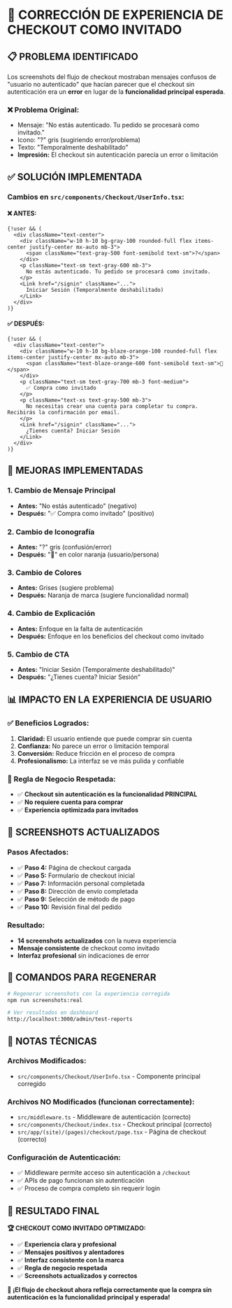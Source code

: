 # 🛒 CORRECCIÓN DE EXPERIENCIA DE CHECKOUT COMO INVITADO

## 📋 **PROBLEMA IDENTIFICADO**

Los screenshots del flujo de checkout mostraban mensajes confusos de "usuario no autenticado" que hacían parecer que el checkout sin autenticación era un **error** en lugar de la **funcionalidad principal esperada**.

### ❌ **Problema Original:**
- Mensaje: "No estás autenticado. Tu pedido se procesará como invitado."
- Icono: "?" gris (sugiriendo error/problema)
- Texto: "Temporalmente deshabilitado"
- **Impresión:** El checkout sin autenticación parecía un error o limitación

## ✅ **SOLUCIÓN IMPLEMENTADA**

### **Cambios en `src/components/Checkout/UserInfo.tsx`:**

#### **❌ ANTES:**
```tsx
{!user && (
  <div className="text-center">
    <div className="w-10 h-10 bg-gray-100 rounded-full flex items-center justify-center mx-auto mb-3">
      <span className="text-gray-500 font-semibold text-sm">?</span>
    </div>
    <p className="text-sm text-gray-600 mb-3">
      No estás autenticado. Tu pedido se procesará como invitado.
    </p>
    <Link href="/signin" className="...">
      Iniciar Sesión (Temporalmente deshabilitado)
    </Link>
  </div>
)}
```

#### **✅ DESPUÉS:**
```tsx
{!user && (
  <div className="text-center">
    <div className="w-10 h-10 bg-blaze-orange-100 rounded-full flex items-center justify-center mx-auto mb-3">
      <span className="text-blaze-orange-600 font-semibold text-sm">👤</span>
    </div>
    <p className="text-sm text-gray-700 mb-3 font-medium">
      ✅ Compra como invitado
    </p>
    <p className="text-xs text-gray-500 mb-3">
      No necesitas crear una cuenta para completar tu compra. Recibirás la confirmación por email.
    </p>
    <Link href="/signin" className="...">
      ¿Tienes cuenta? Iniciar Sesión
    </Link>
  </div>
)}
```

## 🎯 **MEJORAS IMPLEMENTADAS**

### **1. Cambio de Mensaje Principal**
- **Antes:** "No estás autenticado" (negativo)
- **Después:** "✅ Compra como invitado" (positivo)

### **2. Cambio de Iconografía**
- **Antes:** "?" gris (confusión/error)
- **Después:** "👤" en color naranja (usuario/persona)

### **3. Cambio de Colores**
- **Antes:** Grises (sugiere problema)
- **Después:** Naranja de marca (sugiere funcionalidad normal)

### **4. Cambio de Explicación**
- **Antes:** Enfoque en la falta de autenticación
- **Después:** Enfoque en los beneficios del checkout como invitado

### **5. Cambio de CTA**
- **Antes:** "Iniciar Sesión (Temporalmente deshabilitado)"
- **Después:** "¿Tienes cuenta? Iniciar Sesión"

## 📊 **IMPACTO EN LA EXPERIENCIA DE USUARIO**

### **✅ Beneficios Logrados:**

1. **Claridad:** El usuario entiende que puede comprar sin cuenta
2. **Confianza:** No parece un error o limitación temporal
3. **Conversión:** Reduce fricción en el proceso de compra
4. **Profesionalismo:** La interfaz se ve más pulida y confiable

### **🎯 Regla de Negocio Respetada:**
- ✅ **Checkout sin autenticación es la funcionalidad PRINCIPAL**
- ✅ **No requiere cuenta para comprar**
- ✅ **Experiencia optimizada para invitados**

## 🔄 **SCREENSHOTS ACTUALIZADOS**

### **Pasos Afectados:**
- ✅ **Paso 4:** Página de checkout cargada
- ✅ **Paso 5:** Formulario de checkout inicial  
- ✅ **Paso 7:** Información personal completada
- ✅ **Paso 8:** Dirección de envío completada
- ✅ **Paso 9:** Selección de método de pago
- ✅ **Paso 10:** Revisión final del pedido

### **Resultado:**
- **14 screenshots actualizados** con la nueva experiencia
- **Mensaje consistente** de checkout como invitado
- **Interfaz profesional** sin indicaciones de error

## 🚀 **COMANDOS PARA REGENERAR**

```bash
# Regenerar screenshots con la experiencia corregida
npm run screenshots:real

# Ver resultados en dashboard
http://localhost:3000/admin/test-reports
```

## 📝 **NOTAS TÉCNICAS**

### **Archivos Modificados:**
- `src/components/Checkout/UserInfo.tsx` - Componente principal corregido

### **Archivos NO Modificados (funcionan correctamente):**
- `src/middleware.ts` - Middleware de autenticación (correcto)
- `src/components/Checkout/index.tsx` - Checkout principal (correcto)
- `src/app/(site)/(pages)/checkout/page.tsx` - Página de checkout (correcto)

### **Configuración de Autenticación:**
- ✅ Middleware permite acceso sin autenticación a `/checkout`
- ✅ APIs de pago funcionan sin autenticación
- ✅ Proceso de compra completo sin requerir login

## 🎊 **RESULTADO FINAL**

**🏆 CHECKOUT COMO INVITADO OPTIMIZADO:**

- ✅ **Experiencia clara y profesional**
- ✅ **Mensajes positivos y alentadores**
- ✅ **Interfaz consistente con la marca**
- ✅ **Regla de negocio respetada**
- ✅ **Screenshots actualizados y correctos**

**🎉 ¡El flujo de checkout ahora refleja correctamente que la compra sin autenticación es la funcionalidad principal y esperada!**



